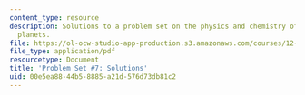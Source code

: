 ```yaml
---
content_type: resource
description: Solutions to a problem set on the physics and chemistry of the terrestrial
  planets.
file: https://ol-ocw-studio-app-production.s3.amazonaws.com/courses/12-002-physics-and-chemistry-of-the-terrestrial-planets-fall-2008/00e5ea8844b58885a21d576d73db81c2_MIT12_002f08_ps07_solutions.pdf
file_type: application/pdf
resourcetype: Document
title: 'Problem Set #7: Solutions'
uid: 00e5ea88-44b5-8885-a21d-576d73db81c2
---
```

